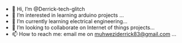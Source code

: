 - 👋 Hi, I’m @Derrick-tech-glitch
- 👀 I’m interested in learning arduino projects ...
- 🌱 I’m currently learning electrical engineering...
- 💞️ I’m looking to collaborate on Internet of things projects...
- 📫 How to reach me: email me on muhweziderrick83@gmail.com ...

<!---
Derrick-tech-glitch/Derrick-tech-glitch is a ✨ special ✨ repository because its `README.md` (this file) appears on your GitHub profile.
You can click the Preview link to take a look at your changes.
--->
